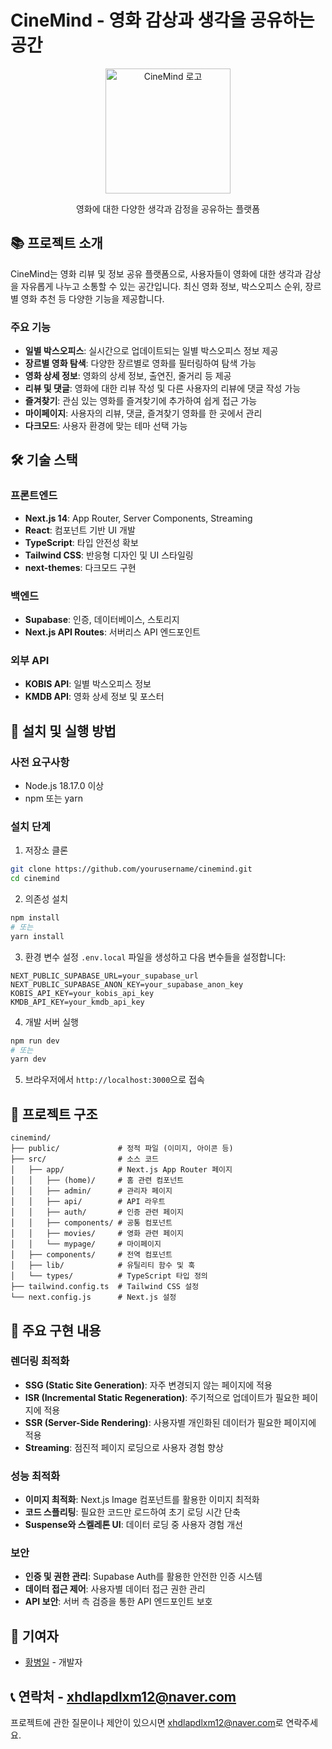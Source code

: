 # CineMind - 영화 감상과 생각을 공유하는 공간

<div align="center">
  <img src="public/cinemind-logo.png" alt="CineMind 로고" width="200" />
  <p>영화에 대한 다양한 생각과 감정을 공유하는 플랫폼</p>
</div>

## 📚 프로젝트 소개

CineMind는 영화 리뷰 및 정보 공유 플랫폼으로, 사용자들이 영화에 대한 생각과 감상을 자유롭게 나누고 소통할 수 있는 공간입니다. 최신 영화 정보, 박스오피스 순위, 장르별 영화 추천 등 다양한 기능을 제공합니다.

### 주요 기능

- **일별 박스오피스**: 실시간으로 업데이트되는 일별 박스오피스 정보 제공
- **장르별 영화 탐색**: 다양한 장르별로 영화를 필터링하여 탐색 가능
- **영화 상세 정보**: 영화의 상세 정보, 출연진, 줄거리 등 제공
- **리뷰 및 댓글**: 영화에 대한 리뷰 작성 및 다른 사용자의 리뷰에 댓글 작성 가능
- **즐겨찾기**: 관심 있는 영화를 즐겨찾기에 추가하여 쉽게 접근 가능
- **마이페이지**: 사용자의 리뷰, 댓글, 즐겨찾기 영화를 한 곳에서 관리
- **다크모드**: 사용자 환경에 맞는 테마 선택 가능

## 🛠️ 기술 스택

### 프론트엔드

- **Next.js 14**: App Router, Server Components, Streaming
- **React**: 컴포넌트 기반 UI 개발
- **TypeScript**: 타입 안전성 확보
- **Tailwind CSS**: 반응형 디자인 및 UI 스타일링
- **next-themes**: 다크모드 구현

### 백엔드

- **Supabase**: 인증, 데이터베이스, 스토리지
- **Next.js API Routes**: 서버리스 API 엔드포인트

### 외부 API

- **KOBIS API**: 일별 박스오피스 정보
- **KMDB API**: 영화 상세 정보 및 포스터

## 🚀 설치 및 실행 방법

### 사전 요구사항

- Node.js 18.17.0 이상
- npm 또는 yarn

### 설치 단계

1. 저장소 클론

```bash
git clone https://github.com/yourusername/cinemind.git
cd cinemind
```

2. 의존성 설치

```bash
npm install
# 또는
yarn install
```

3. 환경 변수 설정
   `.env.local` 파일을 생성하고 다음 변수들을 설정합니다:

```
NEXT_PUBLIC_SUPABASE_URL=your_supabase_url
NEXT_PUBLIC_SUPABASE_ANON_KEY=your_supabase_anon_key
KOBIS_API_KEY=your_kobis_api_key
KMDB_API_KEY=your_kmdb_api_key
```

4. 개발 서버 실행

```bash
npm run dev
# 또는
yarn dev
```

5. 브라우저에서 `http://localhost:3000`으로 접속

## 📂 프로젝트 구조

```
cinemind/
├── public/             # 정적 파일 (이미지, 아이콘 등)
├── src/                # 소스 코드
│   ├── app/            # Next.js App Router 페이지
│   │   ├── (home)/     # 홈 관련 컴포넌트
│   │   ├── admin/      # 관리자 페이지
│   │   ├── api/        # API 라우트
│   │   ├── auth/       # 인증 관련 페이지
│   │   ├── components/ # 공통 컴포넌트
│   │   ├── movies/     # 영화 관련 페이지
│   │   └── mypage/     # 마이페이지
│   ├── components/     # 전역 컴포넌트
│   ├── lib/            # 유틸리티 함수 및 훅
│   └── types/          # TypeScript 타입 정의
├── tailwind.config.ts  # Tailwind CSS 설정
└── next.config.js      # Next.js 설정
```

## 🌟 주요 구현 내용

### 렌더링 최적화

- **SSG (Static Site Generation)**: 자주 변경되지 않는 페이지에 적용
- **ISR (Incremental Static Regeneration)**: 주기적으로 업데이트가 필요한 페이지에 적용
- **SSR (Server-Side Rendering)**: 사용자별 개인화된 데이터가 필요한 페이지에 적용
- **Streaming**: 점진적 페이지 로딩으로 사용자 경험 향상

### 성능 최적화

- **이미지 최적화**: Next.js Image 컴포넌트를 활용한 이미지 최적화
- **코드 스플리팅**: 필요한 코드만 로드하여 초기 로딩 시간 단축
- **Suspense와 스켈레톤 UI**: 데이터 로딩 중 사용자 경험 개선

### 보안

- **인증 및 권한 관리**: Supabase Auth를 활용한 안전한 인증 시스템
- **데이터 접근 제어**: 사용자별 데이터 접근 권한 관리
- **API 보안**: 서버 측 검증을 통한 API 엔드포인트 보호

## 👥 기여자

- [황병일](https://github.com/ghkdquddlf) - 개발자

## 📞 연락처 - xhdlapdlxm12@naver.com

프로젝트에 관한 질문이나 제안이 있으시면 [xhdlapdlxm12@naver.com](mailto:xhdlapdlxm12@naver.com)로 연락주세요.
